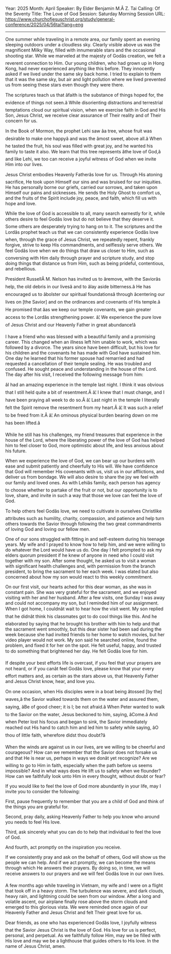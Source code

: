 Year: 2025
Month: April
Speaker: By Elder Benjamin M.Â Z. Tai
Calling: Of the Seventy
Title: The Love of God
Session: Saturday Morning Session
URL: https://www.churchofjesuschrist.org/study/general-conference/2025/04/56tai?lang=eng

---

One summer while traveling in a remote area, our family spent an evening sleeping outdoors under a cloudless sky. Clearly visible above us was the magnificent Milky Way, filled with innumerable stars and the occasional shooting star. While we marveled at the majesty of Godâs creation, we felt a reverent connection to Him. Our young children, who had grown up in Hong Kong, had never experienced anything like this before. They innocently asked if we lived under the same sky back home. I tried to explain to them that it was the same sky, but air and light pollution where we lived prevented us from seeing these stars even though they were there.

The scriptures teach us that âfaith is the substance of things hoped for, the evidence of things not seen.â While disorienting distractions and terrestrial temptations cloud our spiritual vision, when we exercise faith in God and His Son, Jesus Christ, we receive clear assurance of Their reality and of Their concern for us.

In the Book of Mormon, the prophet Lehi saw âa tree, whose fruit was desirable to make one happyâ and was the âmost sweet, above all.â When he tasted the fruit, his soul was filled with great joy, and he wanted his family to taste it also. We learn that this tree represents âthe love of God,â and like Lehi, we too can receive a joyful witness of God when we invite Him into our lives.

Jesus Christ embodies Heavenly Fatherâs love for us. Through His atoning sacrifice, He took upon Himself our sins and was bruised for our iniquities. He has personally borne our griefs, carried our sorrows, and taken upon Himself our pains and sicknesses. He sends the Holy Ghost to comfort us, and the fruits of the Spirit include joy, peace, and faith, which fill us with hope and love.

While the love of God is accessible to all, many search earnestly for it, while others desire to feel Godâs love but do not believe that they deserve it. Some others are desperately trying to hang on to it. The scriptures and the Lordâs prophet teach us that we can consistently experience Godâs love when, through the grace of Jesus Christ, we repeatedly repent, frankly forgive, strive to keep His commandments, and selflessly serve others. We feel Godâs love when we do things that draw us closer to Him, such as conversing with Him daily through prayer and scripture study, and stop doing things that distance us from Him, such as being prideful, contentious, and rebellious.

President RussellÂ M. Nelson has invited us to âremove, with the Saviorâs help, the old debris in our livesâ and to âlay aside bitterness.â He has encouraged us to âbolster our spiritual foundationsâ through âcentering our lives on [the Savior] and on the ordinances and covenants of His temple.â He promised that âas we keep our temple covenants, we gain greater access to the Lordâs strengthening power. â¦ We experience the pure love of Jesus Christ and our Heavenly Father in great abundance!â

I have a friend who was blessed with a beautiful family and a promising career. This changed when an illness left him unable to work, which was followed by a divorce. The years since have been difficult, but his love for his children and the covenants he has made with God have sustained him. One day he learned that his former spouse had remarried and had requested a cancellation of their temple sealing. He was troubled and confused. He sought peace and understanding in the house of the Lord. The day after his visit, I received the following message from him:

âI had an amazing experience in the temple last night. I think it was obvious that I still held quite a bit of resentment.Â â¦ I knew that I must change, and I have been praying all week to do so.Â â¦ Last night in the temple I literally felt the Spirit remove the resentment from my heart.Â â¦ It was such a relief to be freed from it.Â â¦ An ominous physical burden bearing down on me has been lifted.â

While he still has his challenges, my friend treasures that experience in the house of the Lord, where the liberating power of the love of God has helped him to feel closer to God, more optimistic about life, and less anxious about his future.

When we experience the love of God, we can bear up our burdens with ease and submit patiently and cheerfully to His will. We have confidence that God will remember His covenants with us, visit us in our afflictions, and deliver us from bondage. We will also desire to share the joy we feel with our family and loved ones. As with Lehiâs family, each person has agency to choose whether to partake of the fruit or not, but our opportunity is to love, share, and invite in such a way that those we love can feel the love of God.

To help others feel Godâs love, we need to cultivate in ourselves Christlike attributes such as humility, charity, compassion, and patience and help turn others towards the Savior through following the two great commandments of loving God and loving our fellow men.

One of our sons struggled with fitting in and self-esteem during his teenage years. My wife and I prayed to know how to help him, and we were willing to do whatever the Lord would have us do. One day I felt prompted to ask my elders quorum president if he knew of anyone in need who I could visit together with my son. After some thought, he asked us to visit a woman with significant health challenges and, with permission from the branch president, to bring the sacrament to her each week. I was elated but also concerned about how my son would react to this weekly commitment.

On our first visit, our hearts ached for this dear woman, as she was in constant pain. She was very grateful for the sacrament, and we enjoyed visiting with her and her husband. After a few visits, one Sunday I was away and could not accompany my son, but I reminded him of our assignment. When I got home, I couldnât wait to hear how the visit went. My son replied that he didnât think his classmates got to do cool things like this. And he elaborated by saying that he brought his brother with him to help and that the sacrament went smoothly, but this dear sister had been sad during the week because she had invited friends to her home to watch movies, but her video player would not work. My son said he searched online, found the problem, and fixed it for her on the spot. He felt useful, happy, and trusted to do something that brightened her day. He felt Godâs love for him.

If despite your best efforts life is overcast, if you feel that your prayers are not heard, or if you canât feel Godâs love, please know that your every effort matters and, as certain as the stars above us, that Heavenly Father and Jesus Christ know, hear, and love you.

On one occasion, when His disciples were in a boat being âtossed [by the] waves,â the Savior walked towards them on the water and assured them, saying, âBe of good cheer; it is I; be not afraid.â When Peter wanted to walk to the Savior on the water, Jesus beckoned to him, saying, âCome.â And when Peter lost his focus and began to sink, the Savior immediately reached out His hand to catch him and led him to safety while saying, âO thou of little faith, wherefore didst thou doubt?â

When the winds are against us in our lives, are we willing to be cheerful and courageous? How can we remember that the Savior does not forsake us and that He is near us, perhaps in ways we donât yet recognize? Are we willing to go to Him in faith, especially when the path before us seems impossible? And in what ways does He lift us to safety when we flounder? How can we faithfully look unto Him in every thought, without doubt or fear?

If you would like to feel the love of God more abundantly in your life, may I invite you to consider the following:

First, pause frequently to remember that you are a child of God and think of the things you are grateful for.

Second, pray daily, asking Heavenly Father to help you know who around you needs to feel His love.

Third, ask sincerely what you can do to help that individual to feel the love of God.

And fourth, act promptly on the inspiration you receive.

If we consistently pray and ask on the behalf of others, God will show us the people we can help. And if we act promptly, we can become the means through which He answers their prayers. By doing so, in time, we will receive answers to our prayers and we will feel Godâs love in our own lives.

A few months ago while traveling in Vietnam, my wife and I were on a flight that took off in a heavy storm. The turbulence was severe, and dark clouds, heavy rain, and lightning could be seen from our window. After a long and volatile ascent, our airplane finally rose above the storm clouds and emerged to this glorious vista. We were reminded once again of our Heavenly Father and Jesus Christ and felt Their great love for us.

Dear friends, as one who has experienced Godâs love, I joyfully witness that the Savior Jesus Christ is the love of God. His love for us is perfect, personal, and perpetual. As we faithfully follow Him, may we be filled with His love and may we be a lighthouse that guides others to His love. In the name of Jesus Christ, amen.